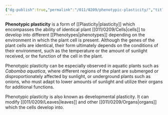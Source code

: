 ```yaml
---
{"dg-publish":true,"permalink":"/011/0209/phenotypic-plasticity/","title":"Phenotypic Plasticity","tags":["BIOL412"],"created":"2024-10-03T23:14:45.000-07:00","updated":"2025-01-22T00:49:07.819-08:00"}
---
```


**Phenotypic plasticity** is a form of [[Plasticity\|plasticity]] which encompasses the ability of identical plant [[011/0209/Cells\|cells]] to develop into different [[Phenotypes\|phenotypes]] depending on the environment in which the plant cell is present. Although the genes of the plant cells are identical, their form ultimately depends on the conditions of their environment, such as the temperature or the amount of sunlight received, or the function of the cell in the plant.

Phenotypic plasticity can be especially observed in aquatic plants such as *Cabomba aquatica*, where different regions of the plant are submerged or disproportionately affected by sunlight, or underground plants such as onions, who must adapt to lower amounts of sunlight and utilize their organs for additional functions.

Phenotypic plasticity is also known as developmental plasticity. It can modify [[011/0209/Leaves\|leaves]] and other [[011/0209/Organs\|organs]] which the cells develop into.